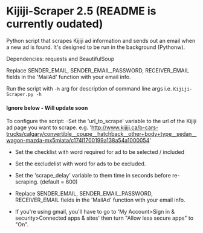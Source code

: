 # Kijiji-Scraper 2.5 (README is currently oudated)
Python script that scrapes Kijiji ad information and sends out an email
when a new ad is found.
It's designed to be run in the background (Pythonw).

Dependencies: requests and BeautifulSoup

 Replace SENDER_EMAIL, SENDER_EMAIL_PASSWORD, RECEIVER_EMAIL fields in the 'MailAd' function with your email info.
 
 Run the script with `-h` arg for description of command line args i.e. `Kijiji-Scraper.py -h` 




#### Ignore below - Will update soon

To configure the script:
-Set the 'url_to_scrape' variable to the url of the Kijiji ad page you want to scrape.
    e.g. 'http://www.kijiji.ca/b-cars-trucks/calgary/convertible__coupe__hatchback__other+body+type__sedan__wagon-mazda-mx5miata/c174l1700199a138a54a1000054'

- Set the checklist with word required for ad to be selected / included

- Set the excludelist with word for ads to be excluded.

- Set the 'scrape_delay' variable to them time in seconds before re-scraping. (default = 600)

- Replace SENDER_EMAIL, SENDER_EMAIL_PASSWORD, RECEIVER_EMAIL fields in the 'MailAd' function with your email info.

- If you're using gmail, you'll have to go to 'My Account>Sign in & security>Connected apps & sites' then turn "Allow less secure apps" to "On".


